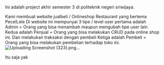Ini adalah project akhir semester 3 di politeknik negeri sriwijaya.

Kami membuat website jualbeli / Onlineshop Restaurant yang bertema PecelLele
Di website ini mempunyai 3 tipe / level user
pertama adalah Admin = Orang yang bisa menambah maupun mengubah tipe user lain
Kedua adalah Penjual = Orang yang bisa melakukan CRUD pada online shop ini. Dan melakukan traksaksi dengan pembeli
Ketiga adalah Pembeli = Orang yang bisa melakukan pembelian terhadap toko ini.
![Uploading Screenshot (323).png…]()

Itu saja yak
